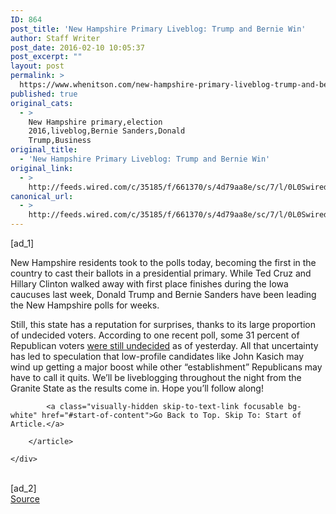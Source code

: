 ```yaml
---
ID: 864
post_title: 'New Hampshire Primary Liveblog: Trump and Bernie Win'
author: Staff Writer
post_date: 2016-02-10 10:05:37
post_excerpt: ""
layout: post
permalink: >
  https://www.whenitson.com/new-hampshire-primary-liveblog-trump-and-bernie-win/
published: true
original_cats:
  - >
    New Hampshire primary,election
    2016,liveblog,Bernie Sanders,Donald
    Trump,Business
original_title:
  - 'New Hampshire Primary Liveblog: Trump and Bernie Win'
original_link:
  - >
    http://feeds.wired.com/c/35185/f/661370/s/4d79aa8e/sc/7/l/0L0Swired0N0C20A160C0A20Cnew0Ehampshire0Eprimary0Eliveblog0Eall0Eeyes0Eon0Etrump0Ebernie0C/story01.htm
canonical_url:
  - >
    http://feeds.wired.com/c/35185/f/661370/s/4d79aa8e/sc/7/l/0L0Swired0N0C20A160C0A20Cnew0Ehampshire0Eprimary0Eliveblog0Eall0Eeyes0Eon0Etrump0Ebernie0C/story01.htm
---
```

 [ad_1]
<br><div id="start-of-content"><article class="content link-underline relative body-copy" data-js="content" itemprop="articleBody" readability="37.210348706412"><p>New Hampshire residents took to the polls today, becoming the first in the country to cast their ballots in a presidential primary. While Ted Cruz and Hillary Clinton walked away with first place finishes during the Iowa caucuses last week, Donald Trump and Bernie Sanders have been leading the New Hampshire polls for weeks. </p>
<p>Still, this state has a reputation for surprises, thanks to its large proportion of undecided voters. According to one recent poll, some 31 percent of Republican voters <a href="https://cola.unh.edu/sites/cola.unh.edu/files/research_publications/primary2016_gopprimary020816.pdf" target="_blank">were still undecided</a> as of yesterday. All that uncertainty has led to speculation that low-profile candidates like John Kasich may wind up getting a major boost while other “establishment” Republicans may have to call it quits. We’ll be liveblogging throughout the night from the Granite State as the results come in. Hope you’ll follow along!</p>

			<a class="visually-hidden skip-to-text-link focusable bg-white" href="#start-of-content">Go Back to Top. Skip To: Start of Article.</a>

		</article>

	</div>
<br>[ad_2]
<br><a href="http://feeds.wired.com/c/35185/f/661370/s/4d79aa8e/sc/7/l/0L0Swired0N0C20A160C0A20Cnew0Ehampshire0Eprimary0Eliveblog0Eall0Eeyes0Eon0Etrump0Ebernie0C/story01.htm">Source </a>